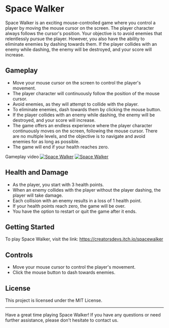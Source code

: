 # Space Walker

Space Walker is an exciting mouse-controlled game where you control a player by moving the mouse cursor on the screen. The player character always follows the cursor's position. Your objective is to avoid enemies that relentlessly pursue the player. However, you also have the ability to eliminate enemies by dashing towards them. If the player collides with an enemy while dashing, the enemy will be destroyed, and your score will increase.

## Gameplay

- Move your mouse cursor on the screen to control the player's movement.
- The player character will continuously follow the position of the mouse cursor.
- Avoid enemies, as they will attempt to collide with the player.
- To eliminate enemies, dash towards them by clicking the mouse button.
- If the player collides with an enemy while dashing, the enemy will be destroyed, and your score will increase.
- The game offers an endless experience where the player character continuously moves on the screen, following the mouse cursor. There are no multiple levels, and the objective is to navigate and avoid enemies for as long as possible.
- The game will end if your health reaches zero.

Gameplay video
[![Space Walker](https://i9.ytimg.com/vi_webp/DJEK-wRnuNA/mq2.webp?sqp=CNTlzaoG-oaymwEmCMACELQB8quKqQMa8AEB-AH-CYAC0AWKAgwIABABGHIgaSgjMA8=&rs=AOn4CLC5fxiJsWwTBOA0IK84Osto-wvG8w)](https://www.youtube.com/watch?v=DJEK-wRnuNA)
<a href="https://www.youtube.com/watch?v=DJEK-wRnuNA" target="_blank"><img src="https://i9.ytimg.com/vi_webp/DJEK-wRnuNA/mq2.webp?sqp=CNTlzaoG-oaymwEmCMACELQB8quKqQMa8AEB-AH-CYAC0AWKAgwIABABGHIgaSgjMA8=&rs=AOn4CLC5fxiJsWwTBOA0IK84Osto-wvG8w" alt="Space Walker"></a>

## Health and Damage

- As the player, you start with 3 health points.
- When an enemy collides with the player without the player dashing, the player will take damage.
- Each collision with an enemy results in a loss of 1 health point.
- If your health points reach zero, the game will be over.
- You have the option to restart or quit the game after it ends.

## Getting Started

To play Space Walker, visit the link: https://creatorsdevs.itch.io/spacewalker

## Controls

- Move your mouse cursor to control the player's movement.
- Click the mouse button to dash towards enemies.

## License

This project is licensed under the MIT License.

---

Have a great time playing Space Walker! If you have any questions or need further assistance, please don't hesitate to contact us.
